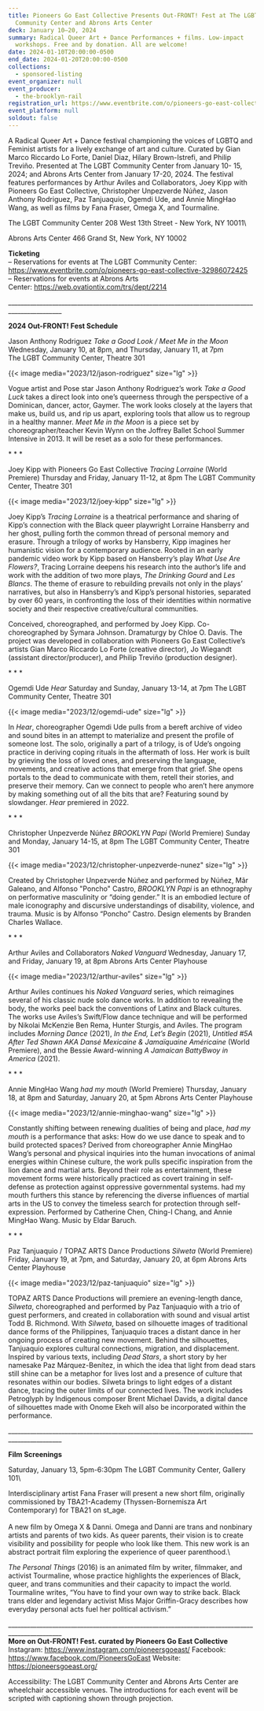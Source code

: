 ```yaml
---
title: Pioneers Go East Collective Presents Out-FRONT! Fest at The LGBT
  Community Center and Abrons Arts Center
deck: January 10–20, 2024
summary: Radical Queer Art + Dance Performances + films. Low-impact
  workshops. Free and by donation. All are welcome!
date: 2024-01-10T20:00:00-0500
end_date: 2024-01-20T20:00:00-0500
collections:
  - sponsored-listing
event_organizer: null
event_producer:
  - the-brooklyn-rail
registration_url: https://www.eventbrite.com/o/pioneers-go-east-collective-32986072425
event_platform: null
soldout: false
---
```

A Radical Queer Art + Dance festival championing the voices of LGBTQ and Feminist artists for a lively exchange of art and culture. Curated by Gian Marco Riccardo Lo Forte, Daniel Diaz, Hilary Brown-Istrefi, and Philip Treviño. Presented at The LGBT Community Center from January 10- 15, 2024; and Abrons Arts Center from January 17-20, 2024. The festival features performances by Arthur Aviles and Collaborators, Joey Kipp with Pioneers Go East Collective, Christopher Unpezverde Núñez, Jason Anthony Rodriguez, Paz Tanjuaquio, Ogemdi Ude, and Annie MingHao Wang, as well as films by Fana Fraser, Omega X, and Tourmaline.

The LGBT Community Center
208 West 13th Street - New York, NY 10011\

Abrons Arts Center
466 Grand St, New York, NY 10002

**T﻿icketing**\
– Reservations for events at The LGBT Community Center: <https://www.eventbrite.com/o/pioneers-go-east-collective-32986072425>\
– Reservations for events at Abrons Arts Center: <https://web.ovationtix.com/trs/dept/2214>

_﻿\_\_\_\_\_\_\_\_\_\_\_\_\_\_\_\_\_\_\_\_\_\_\_\_\_\_\_\_\_\_\_\_\_\_\_\_\_\_\_\_\_\_\_\_\_\_\_\_\_\_\_\_\_\_\_\_\_\_\_\_\_\_\_\_\_\_\_\_\_\_\_\_\_\_\_\_\_\_\_\_\_\_\_\_\_\_\_\_\_\_\_\_\_\_

**2﻿024 Out-FRONT! Fest Schedule**

Jason Anthony Rodriguez
*Take a Good Look / Meet Me in the Moon*
Wednesday, January 10, at 8pm, and Thursday, January 11, at 7pm\
The LGBT Community Center, Theatre 301

{{< image media="2023/12/jason-rodriguez" size="lg" >}}

Vogue artist and Pose star Jason Anthony Rodriguez’s work *Take a Good Luck* takes a direct look into one’s queerness through the perspective of a Dominican, dancer, actor, Gaymer. The work looks closely at the layers that make us, build us, and rip us apart, exploring tools that allow us to regroup in a healthy manner. *Meet Me in the Moon* is a piece set by choreographer/teacher Kevin Wynn on the Joffrey Ballet School Summer Intensive in 2013. It will be reset as a solo for these performances.

\*﻿ \* *

Joey Kipp with Pioneers Go East Collective
*Tracing Lorraine* (World Premiere)
Thursday and Friday, January 11-12, at 8pm
The LGBT Community Center, Theatre 301

{{< image media="2023/12/joey-kipp" size="lg" >}}

Joey Kipp’s *Tracing Lorraine* is a theatrical performance and sharing of Kipp’s connection with the Black queer playwright Lorraine Hansberry and her ghost, pulling forth the common thread of personal memory and erasure. Through a trilogy of works by Hansberry, Kipp imagines her humanistic vision for a contemporary audience. Rooted in an early pandemic video work by Kipp based on Hansberry’s play *What Use Are Flowers?*, Tracing Lorraine deepens his research into the author’s life and work with the addition of two more plays, *The Drinking Gourd* and *Les Blancs*. The theme of erasure to rebuilding prevails not only in the plays’ narratives, but also in Hansberry’s and Kipp’s personal histories, separated by over 60 years, in confronting the loss of their identities within normative society and their respective creative/cultural communities.

Conceived, choreographed, and performed by Joey Kipp. Co-choreographed by Symara Johnson. Dramaturgy
by Chloe O. Davis. The project was developed in collaboration with Pioneers Go East Collective’s artists Gian
Marco Riccardo Lo Forte (creative director), Jo Wiegandt (assistant director/producer), and Philip Treviño
(production designer).

\*﻿ \* *

Ogemdi Ude
*Hear*
Saturday and Sunday, January 13-14, at 7pm
The LGBT Community Center, Theatre 301

{{< image media="2023/12/ogemdi-ude" size="lg" >}}

In *Hear*, choreographer Ogemdi Ude pulls from a bereft archive of video and sound bites in an attempt to materialize and present the profile of someone lost. The solo, originally a part of a trilogy, is of Ude’s ongoing practice in deriving coping rituals in the aftermath of loss. Her work is built by grieving the loss of loved ones, and preserving the language, movements, and creative actions that emerge from that grief. She opens portals to the dead to communicate with them, retell their stories, and preserve their memory. Can we connect to people who aren’t here anymore by making something out of all the bits that are? Featuring sound by slowdanger. *Hear* premiered in 2022.

\*﻿ \* *

Christopher Unpezverde Núñez
*BROOKLYN Papi* (World Premiere)
Sunday and Monday, January 14-15, at 8pm
The LGBT Community Center, Theatre 301

{{< image media="2023/12/christopher-unpezverde-nunez" size="lg" >}}

Created by Christopher Unpezverde Núñez and performed by Núñez, Mãr Galeano, and Alfonso "Poncho" Castro, *BROOKLYN Papi* is an ethnography on performative masculinity or “doing gender.” It is an embodied lecture of male iconography and discursive understandings of disability, violence, and trauma. Music is by Alfonso “Poncho” Castro. Design elements by Branden Charles Wallace.

\*﻿ \* *

Arthur Aviles and Collaborators
*Naked Vanguard*
Wednesday, January 17, and Friday, January 19, at 8pm
Abrons Arts Center Playhouse

{{< image media="2023/12/arthur-aviles" size="lg" >}}

Arthur Aviles continues his *Naked Vanguard* series, which reimagines several of his classic nude solo dance
works. In addition to revealing the body, the works peel back the conventions of Latinx and Black cultures.
The works use Aviles’s Swift/Flow dance technique and will be performed by Nikolai McKenzie Ben Rema,
Hunter Sturgis, and Aviles. The program includes *Morning Dance* (2021), *In the End, Let’s Begin* (2021),
*Untitled #5A After Ted Shawn AKA Dansé Mexicaine & Jamaïquaine Américaine* (World Premiere), and the
Bessie Award-winning *A Jamaican BattyBwoy in America* (2021).

\*﻿ \* *

Annie MingHao Wang
*had my mouth* (World Premiere)
Thursday, January 18, at 8pm and Saturday, January 20, at 5pm
Abrons Arts Center Playhouse

{{< image media="2023/12/annie-minghao-wang" size="lg" >}}

Constantly shifting between renewing dualities of being and place, *had my mouth* is a performance that asks:
How do we use dance to speak and to build protected spaces? Derived from choreographer Annie MingHao
Wang’s personal and physical inquiries into the human invocations of animal energies within Chinese culture,
the work pulls specific inspiration from the lion dance and martial arts. Beyond their role as entertainment,
these movement forms were historically practiced as covert training in self-defense as protection against
oppressive governmental systems. had my mouth furthers this stance by referencing the diverse influences of
martial arts in the US to convey the timeless search for protection through self-expression. Performed by
Catherine Chen, Ching-I Chang, and Annie MingHao Wang. Music by Eldar Baruch.

\*﻿ \* *

Paz Tanjuaquio / TOPAZ ARTS Dance Productions
*Silweta* (World Premiere)
Friday, January 19, at 7pm, and Saturday, January 20, at 6pm
Abrons Arts Center Playhouse

{{< image media="2023/12/paz-tanjuaquio" size="lg" >}}

TOPAZ ARTS Dance Productions will premiere an evening-length dance, *Silweta*, choreographed and
performed by Paz Tanjuaquio with a trio of guest performers, and created in collaboration with sound and
visual artist Todd B. Richmond. With *Silweta*, based on silhouette images of traditional dance forms of the
Philippines, Tanjuaquio traces a distant dance in her ongoing process of creating new movement. Behind the
silhouettes, Tanjuaquio explores cultural connections, migration, and displacement. Inspired by various texts,
including *Dead Stars*, a short story by her namesake Paz Márquez-Benítez, in which the idea that light from
dead stars still shine can be a metaphor for lives lost and a presence of culture that resonates within our
bodies. Silweta brings to light edges of a distant dance, tracing the outer limits of our connected lives. The
work includes Petroglyph by Indigenous composer Brent Michael Davids, a digital dance of silhouettes made
with Onome Ekeh will also be incorporated within the performance.

_﻿\_\_\_\_\_\_\_\_\_\_\_\_\_\_\_\_\_\_\_\_\_\_\_\_\_\_\_\_\_\_\_\_\_\_\_\_\_\_\_\_\_\_\_\_\_\_\_\_\_\_\_\_\_\_\_\_\_\_\_\_\_\_\_\_\_\_\_\_\_\_\_\_\_\_\_\_\_\_\_\_\_\_\_\_\_\_\_\_\_\_\_\_\_\_

**F﻿ilm Screenings**

Saturday, January 13, 5pm-6:30pm
The LGBT Community Center, Gallery 101\

Interdisciplinary artist Fana Fraser will present a new short film, originally commissioned by TBA21-Academy
(Thyssen-Bornemisza Art Contemporary) for TBA21 on st_age.\
\
A new film by Omega X & Danni. Omega and Danni are trans and nonbinary artists and parents of two kids.
As queer parents, their vision is to create visibility and possibility for people who look like them. This new
work is an abstract portrait film exploring the experience of queer parenthood.\

*The Personal Things* (2016) is an animated film by writer, filmmaker, and activist Tourmaline, whose practice
highlights the experiences of Black, queer, and trans communities and their capacity to impact the world.
Tourmaline writes, “You have to find your own way to strike back. Black trans elder and legendary activist
Miss Major Griffin-Gracy describes how everyday personal acts fuel her political activism.”

_﻿\_\_\_\_\_\_\_\_\_\_\_\_\_\_\_\_\_\_\_\_\_\_\_\_\_\_\_\_\_\_\_\_\_\_\_\_\_\_\_\_\_\_\_\_\_\_\_\_\_\_\_\_\_\_\_\_\_\_\_\_\_\_\_\_\_\_\_\_\_\_\_\_\_\_\_\_\_\_\_\_\_\_\_\_\_\_\_\_\_\_\_\_\_\_
\
**More on Out-FRONT! Fest. curated by Pioneers Go East Collective**
Instagram: <https://www.instagram.com/pioneersgoeast/>
Facebook: <https://www.facebook.com/PioneersGoEast>
Website: <https://pioneersgoeast.org/>

Accessibility: The LGBT Community Center and Abrons Arts Center are wheelchair accessible venues.
The introductions for each event will be scripted with captioning shown through projection.